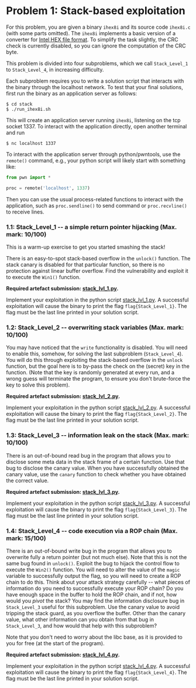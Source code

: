 # Problem 1: Stack-based exploitation 

For this problem, you are given a binary `ihex8i` and its source code `ihex8i.c` (with some parts omitted). The `ihex8i` implements a basic version of a converter for [Intel HEX file format](./intelhex.md). To simplify the task slightly, the CRC check is currently disabled, so you can ignore the computation of the CRC byte. 

This problem is divided into four subproblems, which we call `Stack_Level_1` to `Stack_Level_4`, in increasing difficulty. 

Each subproblem requires you to write a solution script that interacts with the binary through the localhost network. To test that your final solutions, first run the binary as an application server as follows: 

```
$ cd stack
$ ./run_ihex8i.sh
```

This will create an application server running `ihex8i`, listening on the tcp socket 1337.  To interact with the application directly, open another terminal and run 

```
$ nc localhost 1337
```

To interact with the application server through python/pwntools, use the `remote()` command, e.g., your python script will likely start with something like:

```python
from pwn import *

proc = remote('localhost', 1337)
```

Then you can use the usual process-related functions to interact with the application, such as `proc.sendline()` to send command or `proc.recvline()` to receive lines. 

### 1.1: Stack_Level_1 -- a simple return pointer hijacking  (Max. mark: 10/100)

This is a warm-up exercise to get you started smashing the stack! 

There is an easy-to-spot stack-based overflow in the `unlock()` function. The stack canary is disabled for that particular function, so there is no protection against linear buffer overflow. Find the vulnerability and exploit it to execute the `Win1()` function. 

**Required artefact submission: [stack_lvl_1.py](./stack/stack_lvl_1.py).**  

Implement your exploitation in the python script [stack_lvl_1.py](./stack/stack_lvl_1.py). A successful exploitation will cause the binary to print the flag `flag{Stack_Level_1}`. The flag must be the last line printed in your solution script. 

### 1.2: Stack_Level_2 -- overwriting stack variables (Max. mark: 10/100)

You may have noticed that the `write` functionality is disabled. You will need to enable this, somehow, for solving the last subproblem (`Stack_Level_4`). You will do this through exploiting the stack-based overflow in the `unlock` function, but the goal here is to by-pass the check on the (secret) key in the function. (Note that the key is randomly generated at every run, and a wrong guess will terminate the program, to ensure you don't brute-force the key to solve this problem). 

**Required artefact submission: [stack_lvl_2.py](./stack/stack_lvl_2.py).**  

Implement your exploitation in the python script [stack_lvl_2.py](./stack/stack_lvl_2.py). A successful exploitation will cause the binary to print the flag `flag{Stack_Level_2}`. The flag must be the last line printed in your solution script. 


### 1.3: Stack_Level_3 -- information leak on the stack (Max. mark: 10/100)

There is an out-of-bound read bug in the program that allows you to disclose some meta data in the stack frame of a certain function. Use that bug to disclose the canary value. When you have successfully obtained the canary value, use the `canary` function to check whether you have obtained the correct value. 

**Required artefact submission: [stack_lvl_3.py](./stack/stack_lvl_3.py).**  

Implement your exploitation in the python script [stack_lvl_3.py](./stack/stack_lvl_3.py). A successful exploitation will cause the binary to print the flag `flag{Stack_Level_3}`. The flag must be the last line printed in your solution script. 

### 1.4: Stack_Level_4 -- code execution via a ROP chain (Max. mark: 15/100)

There is an out-of-bound write bug in the program that allows you to overwrite fully a return pointer (but not much else). Note that this is not the same bug found in `unlock()`. Exploit the bug to hijack the control flow to execute the `Win2()` function. You will need to alter the value of the `magic` variable to successfully output the flag, so you will need to create a ROP chain to do this. Think about your attack strategy carefully -- what pieces of information do you need to successfully execute your ROP chain? Do you have enough space in the buffer to hold the ROP chain, and if not, how would you _pivot_ the stack? You may find the information disclosure bug in `Stack_Level_3` useful for this subproblem. Use the canary value to avoid tripping the stack guard, as you overflow the buffer. Other than the canary value, what other information can you obtain from that bug in `Stack_Level_3`, and how would that help with this subproblem?

Note that you don't need to worry about the libc base, as it is provided to you for free (at the start of the program). 

**Required artefact submission: [stack_lvl_4.py](./stack/stack_lvl_4.py).**  

Implement your exploitation in the python script [stack_lvl_4.py](./stack/stack_lvl_4.py). A successful exploitation will cause the binary to print the flag `flag{Stack_Level_4}`. The flag must be the last line printed in your solution script. 

